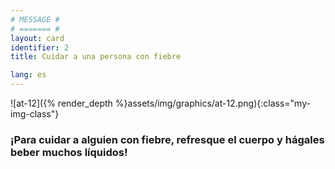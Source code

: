 ```yaml
---
# MESSAGE #
# ======= #
layout: card
identifier: 2
title: Cuidar a una persona con fiebre

lang: es
---
```


![at-12]({% render_depth %}assets/img/graphics/at-12.png){:class="my-img-class"}

### ¡Para cuidar a alguien con fiebre, refresque el cuerpo y hágales beber muchos líquidos!
